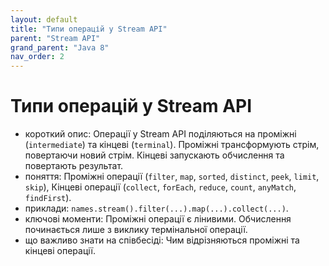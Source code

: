 ```yaml
---
layout: default
title: "Типи операцій у Stream API"
parent: "Stream API"
grand_parent: "Java 8"
nav_order: 2
---
```


# Типи операцій у Stream API

*   короткий опис: Операції у Stream API поділяються на проміжні (`intermediate`) та кінцеві (`terminal`). Проміжні трансформують стрім, повертаючи новий стрім. Кінцеві запускають обчислення та повертають результат.
*   поняття: Проміжні операції (`filter`, `map`, `sorted`, `distinct`, `peek`, `limit`, `skip`), Кінцеві операції (`collect`, `forEach`, `reduce`, `count`, `anyMatch`, `findFirst`).
*   приклади: `names.stream().filter(...).map(...).collect(...)`.
*   ключові моменти: Проміжні операції є лінивими. Обчислення починається лише з виклику термінальної операції.
*   що важливо знати на співбесіді: Чим відрізняються проміжні та кінцеві операції.
